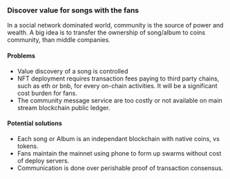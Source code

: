 ### Discover value for songs with the fans
In a social network dominated world, community is the source of power and wealth. 
A big idea is to transfer the ownership of song/album to coins community, than middle companies. 
#### Problems
* Value discovery of a song is controlled
* NFT deployment requires transaction fees paying to third party chains, such as eth or bnb, for every on-chain activities. It will be a significant cost burden for fans. 
* The community message service are too costly or not available on main stream blockchain public ledger. 
#### Potential solutions
* Each song or Album is an independant blockchain with native coins, vs tokens. 
* Fans maintain the mainnet using phone to form up swarms without cost of deploy servers. 
* Communication is done over perishable proof of transaction consensus. 

